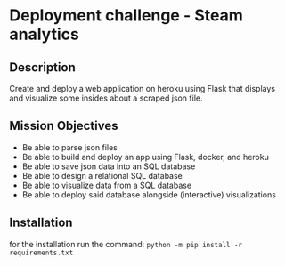 # Deployment challenge - Steam analytics

## Description

Create and deploy a web application on heroku using Flask that displays and visualize some insides about a scraped json file. 

## Mission Objectives

- Be able to parse json files
- Be able to build and deploy an app using Flask, docker, and heroku
- Be able to save json data into an SQL database
- Be able to design a relational SQL database
- Be able to visualize data from a SQL database
- Be able to deploy said database alongside (interactive) visualizations

## Installation

for the installation run the command: `python -m pip install -r requirements.txt`
